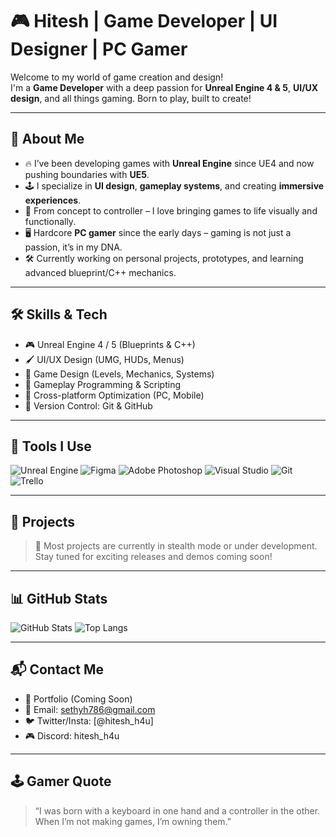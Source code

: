 # 🎮 Hitesh | Game Developer | UI Designer | PC Gamer

Welcome to my world of game creation and design!  
I'm a **Game Developer** with a deep passion for **Unreal Engine 4 & 5**, **UI/UX design**, and all things gaming. Born to play, built to create!

---

## 🧠 About Me

- 🔥 I’ve been developing games with **Unreal Engine** since UE4 and now pushing boundaries with **UE5**.
- 🕹️ I specialize in **UI design**, **gameplay systems**, and creating **immersive experiences**.
- 🎨 From concept to controller – I love bringing games to life visually and functionally.
- 🖥️ Hardcore **PC gamer** since the early days – gaming is not just a passion, it’s in my DNA.
- 🛠️ Currently working on personal projects, prototypes, and learning advanced blueprint/C++ mechanics.

---

## 🛠️ Skills & Tech

- 🎮 Unreal Engine 4 / 5 (Blueprints & C++)
- 🖌️ UI/UX Design (UMG, HUDs, Menus)
- 📐 Game Design (Levels, Mechanics, Systems)
- 🧩 Gameplay Programming & Scripting
- 📱 Cross-platform Optimization (PC, Mobile)
- 🔧 Version Control: Git & GitHub

---

## 🔧 Tools I Use

![Unreal Engine](https://img.shields.io/badge/-Unreal%20Engine-000?style=flat&logo=unrealengine)
![Figma](https://img.shields.io/badge/-Figma-purple?style=flat&logo=figma)
![Adobe Photoshop](https://img.shields.io/badge/-Photoshop-2C2C2C?style=flat&logo=adobephotoshop)
![Visual Studio](https://img.shields.io/badge/-Visual%20Studio-5C2D91?style=flat&logo=visualstudio)
![Git](https://img.shields.io/badge/-Git-F05032?style=flat&logo=git)
![Trello](https://img.shields.io/badge/-Trello-0079BF?style=flat&logo=trello)

---

## 🚀 Projects

> 🔐 Most projects are currently in stealth mode or under development.  
> Stay tuned for exciting releases and demos coming soon!

---

## 📊 GitHub Stats

![GitHub Stats](https://github-readme-stats.vercel.app/api?username=hitesh-h4u&show_icons=true&theme=radical)
![Top Langs](https://github-readme-stats.vercel.app/api/top-langs/?username=hitesh-h4u&layout=compact&theme=radical)

---

## 📬 Contact Me

- 🎯 Portfolio (Coming Soon)
- 📧 Email: sethyh786@gmail.com
- 🐦 Twitter/Insta: [@hitesh_h4u]
- 🎮 Discord: hitesh_h4u

---

## 🕹️ Gamer Quote

> “I was born with a keyboard in one hand and a controller in the other.  
> When I’m not making games, I’m owning them.”

